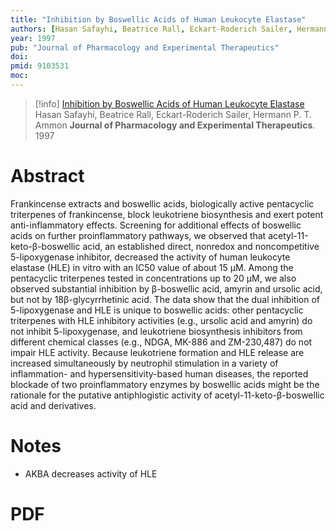 ```yaml
---
title: "Inhibition by Boswellic Acids of Human Leukocyte Elastase"
authors: [Hasan Safayhi, Beatrice Rall, Eckart-Roderich Sailer, Hermann P. T. Ammon]
year: 1997
pub: "Journal of Pharmacology and Experimental Therapeutics"
doi: 
pmid: 9103531
moc: 
---
```

>[!info]
[Inhibition by Boswellic Acids of Human Leukocyte Elastase](https://pubmed.ncbi.nlm.nih.gov/9103531/)
Hasan Safayhi, Beatrice Rall, Eckart-Roderich Sailer, Hermann P. T. Ammon
**Journal of Pharmacology and Experimental Therapeutics**. 1997

# Abstract
Frankincense extracts and boswellic acids, biologically active pentacyclic triterpenes of frankincense, block leukotriene biosynthesis and exert potent anti-inflammatory effects. Screening for additional effects of boswellic acids on further proinflammatory pathways, we observed that acetyl-11-keto-β-boswellic acid, an established direct, nonredox and noncompetitive 5-lipoxygenase inhibitor, decreased the activity of human leukocyte elastase (HLE) in vitro with an IC50 value of about 15 μM. Among the pentacyclic triterpenes tested in concentrations up to 20 μM, we also observed substantial inhibition by β-boswellic acid, amyrin and ursolic acid, but not by 18β-glycyrrhetinic acid. The data show that the dual inhibition of 5-lipoxygenase and HLE is unique to boswellic acids: other pentacyclic triterpenes with HLE inhibitory activities (e.g., ursolic acid and amyrin) do not inhibit 5-lipoxygenase, and leukotriene biosynthesis inhibitors from different chemical classes (e.g., NDGA, MK-886 and ZM-230,487) do not impair HLE activity. Because leukotriene formation and HLE release are increased simultaneously by neutrophil stimulation in a variety of inflammation- and hypersensitivity-based human diseases, the reported blockade of two proinflammatory enzymes by boswellic acids might be the rationale for the putative antiphlogistic activity of acetyl-11-keto-β-boswellic acid and derivatives.

# Notes
- AKBA decreases activity of HLE

# PDF
